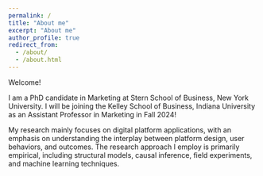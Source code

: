 ```yaml
---
permalink: /
title: "About me"
excerpt: "About me"
author_profile: true
redirect_from:
  - /about/
  - /about.html
---
```


Welcome!

I am a PhD candidate in Marketing at Stern School of Business, New York University. I will be joining the Kelley School of Business, Indiana University as an Assistant Professor in Marketing in Fall 2024!

My research mainly focuses on digital platform applications, with an emphasis on understanding the interplay between platform design, user behaviors, and outcomes.
The research approach I employ is primarily empirical, including structural models, causal inference, field experiments, and machine learning techniques.

